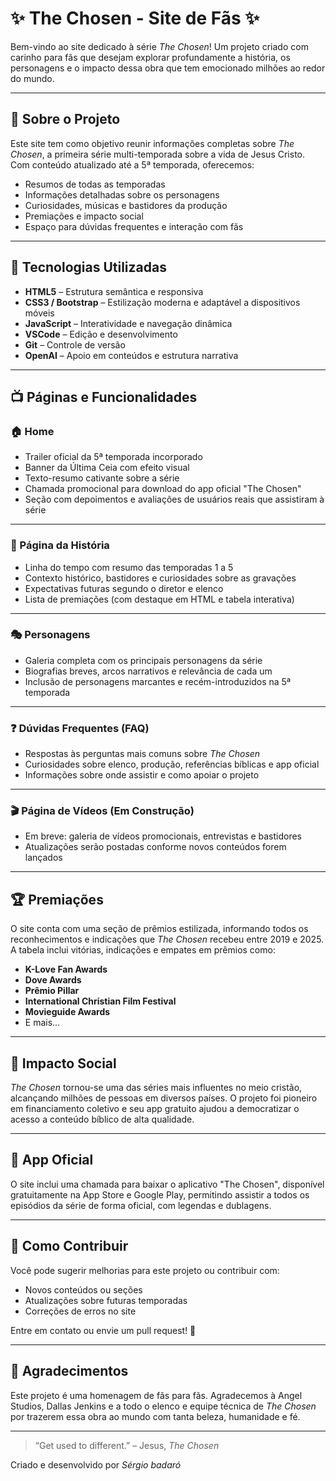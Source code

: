 # ✨ The Chosen - Site de Fãs ✨

Bem-vindo ao site dedicado à série *The Chosen*! Um projeto criado com carinho para fãs que desejam explorar profundamente a história, os personagens e o impacto dessa obra que tem emocionado milhões ao redor do mundo.

---

## 📖 Sobre o Projeto

Este site tem como objetivo reunir informações completas sobre *The Chosen*, a primeira série multi-temporada sobre a vida de Jesus Cristo. Com conteúdo atualizado até a 5ª temporada, oferecemos:

- Resumos de todas as temporadas
- Informações detalhadas sobre os personagens
- Curiosidades, músicas e bastidores da produção
- Premiações e impacto social
- Espaço para dúvidas frequentes e interação com fãs

---

## 🧰 Tecnologias Utilizadas

- **HTML5** – Estrutura semântica e responsiva
- **CSS3 / Bootstrap** – Estilização moderna e adaptável a dispositivos móveis
- **JavaScript** – Interatividade e navegação dinâmica
- **VSCode** – Edição e desenvolvimento
- **Git** – Controle de versão
- **OpenAI** – Apoio em conteúdos e estrutura narrativa

---

## 📺 Páginas e Funcionalidades

### 🏠 Home

- Trailer oficial da 5ª temporada incorporado
- Banner da Última Ceia com efeito visual
- Texto-resumo cativante sobre a série
- Chamada promocional para download do app oficial "The Chosen"
- Seção com depoimentos e avaliações de usuários reais que assistiram à série

---

### 📜 Página da História

- Linha do tempo com resumo das temporadas 1 a 5
- Contexto histórico, bastidores e curiosidades sobre as gravações
- Expectativas futuras segundo o diretor e elenco
- Lista de premiações (com destaque em HTML e tabela interativa)

---

### 🎭 Personagens

- Galeria completa com os principais personagens da série
- Biografias breves, arcos narrativos e relevância de cada um
- Inclusão de personagens marcantes e recém-introduzidos na 5ª temporada

---

### ❓ Dúvidas Frequentes (FAQ)

- Respostas às perguntas mais comuns sobre *The Chosen*
- Curiosidades sobre elenco, produção, referências bíblicas e app oficial
- Informações sobre onde assistir e como apoiar o projeto

---

### 🎬 Página de Vídeos (Em Construção)

- Em breve: galeria de vídeos promocionais, entrevistas e bastidores
- Atualizações serão postadas conforme novos conteúdos forem lançados

---

## 🏆 Premiações

O site conta com uma seção de prêmios estilizada, informando todos os reconhecimentos e indicações que *The Chosen* recebeu entre 2019 e 2025. A tabela inclui vitórias, indicações e empates em prêmios como:

- **K-Love Fan Awards**
- **Dove Awards**
- **Prêmio Pillar**
- **International Christian Film Festival**
- **Movieguide Awards**
- E mais...

---

## 💬 Impacto Social

*The Chosen* tornou-se uma das séries mais influentes no meio cristão, alcançando milhões de pessoas em diversos países. O projeto foi pioneiro em financiamento coletivo e seu app gratuito ajudou a democratizar o acesso a conteúdo bíblico de alta qualidade.

---

## 📱 App Oficial

O site inclui uma chamada para baixar o aplicativo "The Chosen", disponível gratuitamente na App Store e Google Play, permitindo assistir a todos os episódios da série de forma oficial, com legendas e dublagens.

---

## 📌 Como Contribuir

Você pode sugerir melhorias para este projeto ou contribuir com:

- Novos conteúdos ou seções
- Atualizações sobre futuras temporadas
- Correções de erros no site

Entre em contato ou envie um pull request! 🙌

---

## 🧡 Agradecimentos

Este projeto é uma homenagem de fãs para fãs. Agradecemos à Angel Studios, Dallas Jenkins e a todo o elenco e equipe técnica de *The Chosen* por trazerem essa obra ao mundo com tanta beleza, humanidade e fé.

---

> “Get used to different.” – Jesus, *The Chosen*

Criado e desenvolvido por *Sérgio badaró*
